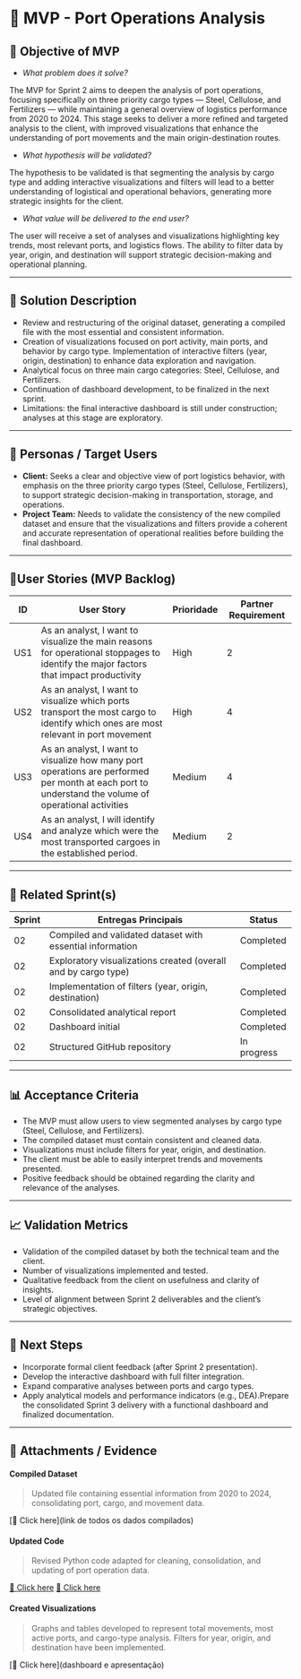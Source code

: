 # 📌 MVP - Port Operations Analysis

## 🎯 Objective of MVP
- *What problem does it solve?*

The MVP for Sprint 2 aims to deepen the analysis of port operations, focusing specifically on three priority cargo types — Steel, Cellulose, and Fertilizers — while maintaining a general overview of logistics performance from 2020 to 2024.
This stage seeks to deliver a more refined and targeted analysis to the client, with improved visualizations that enhance the understanding of port movements and the main origin-destination routes.

- *What hypothesis will be validated?*

The hypothesis to be validated is that segmenting the analysis by cargo type and adding interactive visualizations and filters will lead to a better understanding of logistical and operational behaviors, generating more strategic insights for the client.

- *What value will be delivered to the end user?*

The user will receive a set of analyses and visualizations highlighting key trends, most relevant ports, and logistics flows. The ability to filter data by year, origin, and destination will support strategic decision-making and operational planning.

---

## 📝 Solution Description
- Review and restructuring of the original dataset, generating a compiled file with the most essential and consistent information.
- Creation of visualizations focused on port activity, main ports, and behavior by cargo type. Implementation of interactive filters (year, origin, destination) to enhance data exploration and navigation.
- Analytical focus on three main cargo categories: Steel, Cellulose, and Fertilizers.
- Continuation of dashboard development, to be finalized in the next sprint.
- Limitations: the final interactive dashboard is still under construction; analyses at this stage are exploratory.

---

## 👥 Personas / Target Users
- **Client:** Seeks a clear and objective view of port logistics behavior, with emphasis on the three priority cargo types (Steel, Cellulose, Fertilizers), to support strategic decision-making in transportation, storage, and operations.
- **Project Team:** Needs to validate the consistency of the new compiled dataset and ensure that the visualizations and filters provide a coherent and accurate representation of operational realities before building the final dashboard.

---

## 🔑User Stories (MVP Backlog)
| ID  | User Story                                                                 | Prioridade | Partner Requirement|
|-----|-----------------------------------------------------------------------------|------------|------------|
| US1 | As an analyst, I want to visualize the main reasons for operational stoppages to identify the major factors that impact productivity  | High      | 2    |
| US2 | As an analyst, I want to visualize which ports transport the most cargo to identify which ones are most relevant in port movement      | High     | 4  |
| US3 | As an analyst, I want to visualize how many port operations are performed per month at each port to understand the volume of operational activities       | Medium      | 4   |
| US4 | As an analyst, I will identify and analyze which were the most transported cargoes in the established period.        | Medium   | 2   |

---

## 📅 Related Sprint(s)
| Sprint | Entregas Principais                          | Status   |
|--------|----------------------------------------------|----------|
| 02 | Compiled and validated dataset with essential information | Completed |
| 02 | Exploratory visualizations created (overall and by cargo type) | Completed |
| 02 | Implementation of filters (year, origin, destination) | Completed |
| 02 | Consolidated analytical report | Completed |
| 02 | Dashboard initial | Completed |
| 02 | Structured GitHub repository | In progress 

---

## 📊 Acceptance Criteria

- The MVP must allow users to view segmented analyses by cargo type (Steel, Cellulose, and Fertilizers).
- The compiled dataset must contain consistent and cleaned data.
- Visualizations must include filters for year, origin, and destination.
- The client must be able to easily interpret trends and movements presented.
- Positive feedback should be obtained regarding the clarity and relevance of the analyses.

---

## 📈 Validation Metrics
- Validation of the compiled dataset by both the technical team and the client.
- Number of visualizations implemented and tested.
- Qualitative feedback from the client on usefulness and clarity of insights.
- Level of alignment between Sprint 2 deliverables and the client’s strategic objectives.

---

## 🚀 Next Steps
- Incorporate formal client feedback (after Sprint 2 presentation).
- Develop the interactive dashboard with full filter integration.
- Expand comparative analyses between ports and cargo types.
- Apply analytical models and performance indicators (e.g., DEA).Prepare the consolidated Sprint 3 delivery with a functional dashboard and finalized documentation.

---

## 📂 Attachments / Evidence

#### Compiled Dataset

> Updated file containing essential information from 2020 to 2024, consolidating port, cargo, and movement data.

[📎 Click here](link de todos os dados compilados)


#### Updated Code

>Revised Python code adapted for cleaning, consolidation, and updating of port operation data.

[📎 Click here](https://colab.research.google.com/drive/1vFg2igoW8Bx3mTpofzVIToleJ7FgzLXf?usp=sharing)
[📎 Click here](https://colab.research.google.com/drive/1joklk2VO325w9M0ARoECDxMn3niDL73h?usp=sharing)

#### Created Visualizations

> Graphs and tables developed to represent total movements, most active ports, and cargo-type analysis. Filters for year, origin, and destination have been implemented.

[📎 Click here](dashboard e apresentação)
